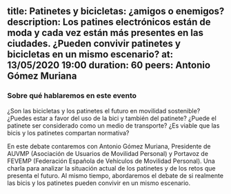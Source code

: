 title: Patinetes y bicicletas: ¿amigos o enemigos?
description: Los patines electrónicos están de moda y cada vez están más presentes en las ciudades. ¿Pueden convivir patinetes y bicicletas en un mismo escenario?
at: 13/05/2020 19:00
duration: 60
peers: Antonio Gómez Muriana
----
### Sobre qué hablaremos en este evento

¿Son las bicicletas y los patinetes el futuro en movilidad sostenible? ¿Puedes estar a favor del uso de la bici y también del patinete? ¿Puede el patinete ser considerado como un medio de transporte? ¿Es viable que las bicis y los patinetes compartan normativa?

En este debate contaremos con Antonio Gómez Muriana, Presidente de AUVMP (Asociación de Usuarios de Movilidad Personal) y Portavoz de FEVEMP (Federación Española de Vehículos de Movilidad Personal). Una charla para analizar la situación actual de los patinetes y de los retos que presenta el futuro. Al mismo tiempo, abordaremos el debate de si realmente las bicis y los patinetes pueden convivir en un mismo escenario. 
 
